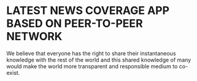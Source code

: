 ---
---

# LATEST NEWS COVERAGE APP BASED ON PEER-TO-PEER NETWORK

We believe that everyone has the right to share their instantaneous knowledge with the rest of the world and this shared knowledge of many would make the world more transparent and responsible medium to co-exist.